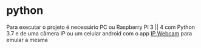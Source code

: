 # python

Para executar o projeto é necessário PC ou Raspberry Pi 3 || 4 com Python 3.7 e de uma câmera IP ou um celular android com o app [IP Webcam](https://play.google.com/store/apps/details?id=com.pas.webcam&hl=pt_BR) para emular a mesma



